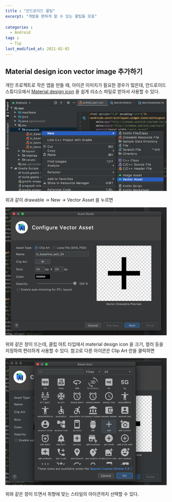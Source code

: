 ```yaml
---
title : "안드로이드 꿀팁"
excerpt: "개발을 편하게 할 수 있는 꿀팁들 모음"

categories :
  - Android 
tags : 
  - Tip 
last_modified_at: 2021-02-02
---
```


## Material design icon vector image 추가하기

개인 프로젝트로 작은 앱을 만들 때, 아이콘 이미지가 필요한 경우가 많은데, 안드로이드 스튜디오에서 [Material design icon](https://material.io/resources/icons/?style=baseline) 을 쉽게 리소스 파일로 받아서 사용할 수 있다. 

![material design icon image 1](https://github.com/thkim9373/thkim9373.github.io/blob/master/assets/images/tips/tip_material_design_icon1.png)

위과 같이 drawable → New → Vector Asset 을 누르면 

![material design icon image 2](https://github.com/thkim9373/thkim9373.github.io/blob/master/assets/images/tips/tip_material_design_icon2.png)

위와 같은 창이 뜨는데, 클립 아트 타입에서 material design icon 을 크기, 컬러 등을 지정하여 편리하게 사용할 수 있다. 참고로 다른 아이콘은 Clip Art 란을 클릭하면 

![material design icon image 3](https://github.com/thkim9373/thkim9373.github.io/blob/master/assets/images/tips/tip_material_design_icon3.png)

위와 같은 창이 뜨면서 취향에 맞는 스타일의 아이콘까지 선택할 수 있다.
